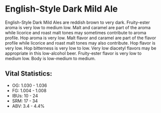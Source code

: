 # English-Style Dark Mild Ale

English-Style Dark Mild Ales are reddish brown to very dark. Fruity-ester aroma is very low to medium low. Malt and caramel are part of the aroma while licorice and roast malt tones may sometimes contribute to aroma profile. Hop aroma is very low. Malt flavor and caramel are part of the flavor profile while licorice and roast malt tones may also contribute. Hop flavor is very low. Hop bitterness is very low to low. Very low diacetyl flavors may be appropriate in this low-alcohol beer. Fruity-ester flavor is very low to medium low. Body is low-medium to medium.

## Vital Statistics:

- OG: 1.030 - 1.036
- FG: 1.004 - 1.008
- IBUs: 10 - 24
- SRM: 17 - 34
- ABV: 3.4 - 4.4%
